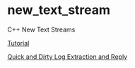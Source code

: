 # new_text_stream
C++ New Text Streams

[Tutorial](https://www.codeproject.com/Articles/811387/Cplusplus-New-Text-Streams)

[Quick and Dirty Log Extraction and Reply](https://www.codeproject.com/Tips/5257679/Cplusplus-Quick-and-Dirty-Log-Extraction-and-Repla)